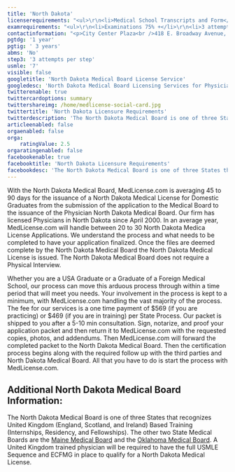 ```yaml
---
title: 'North Dakota'
licenserequirements: "<ul>\r\n<li>Medical School Transcripts and Form</li>\r\n<li>All PGY Training (including UK Training)</li>\r\n<li>Fingerprint Cards/Background Check</li>\r\n<li>All State Medical Licenses (past/present)</li>\r\n<li>2 Physician References</li>\r\n<li>National or State Examination Scores</li>\r\n<li>ECFMG CVS Report or Fifth Pathway (exam chart)</li>\r\n<li>Privilege Verifications (past 3 years)</li>\r\n</ul>"
examrequirements: "<ul>\r\n<li>Examinations 75% +</li>\r\n<li>3 attempt limit Step 3 of the USMLE</li>\r\n<li>7 year limit- USMLE</li>\r\n<li>1 year PGY for USA Grads</li>\r\n<li>3 year PGY for International Grads</li>\r\n<li>No - 10 year rule or SPEX</li>\r\n<li>State Exam Accepted if Pre-1975</li>\r\n</ul>"
contactinformation: "<p>City Center Plaza<br />418 E. Broadway Avenue, Suite 12<br />Bismarck, ND 58501<br />Phone: (701) 328-6500<br />Fax: (701) 328-6505</p>\r\n<p><a href=\"https://www.ndbom.org/\">www.ndbomex.org</a></p>"
pgtdg: '1 year'
pgtig: ' 3 years'
abms: 'No'
step3: '3 attempts per step'
usmle: '7'
visible: false
googletitle: 'North Dakota Medical Board License Service'
googledesc: 'North Dakota Medical Board Licensing Services for Physicians seeking a professional, expedited, easy licensing process with the North Dakota Medical Board'
twitterenable: true
twittercardoptions: summary
twittershareimg: /home/medlicense-social-card.jpg
twittertitle: 'North Dakota Licensure Requirements'
twitterdescription: 'The North Dakota Medical Board is one of three States that recognizes United Kingdom. The average licensure time in North Dakota is 45 to 90 days for Domestic Graduates from the submission of the application to the Medical Board to the issuance of the Physician North Dakota Medical Board.'
articleenabled: false
orgaenabled: false
orga:
    ratingValue: 2.5
orgaratingenabled: false
facebookenable: true
facebooktitle: 'North Dakota Licensure Requirements'
facebookdesc: 'The North Dakota Medical Board is one of three States that recognizes United Kingdom. The average licensure time in North Dakota is 45 to 90 days for Domestic Graduates from the submission of the application to the Medical Board to the issuance of the Physician North Dakota Medical Board.'
---
```


<p>With the North Dakota Medical Board, MedLicense.com is averaging 45 to 90 days for the issuance of a North Dakota Medical License for Domestic Graduates from the submission of the application to the Medical Board to the issuance of the Physician North Dakota Medical Board. Our firm has licensed Physicians in North Dakota since April 2000. In an average year, MedLicense.com will handle between 20 to 30 North Dakota Medica License Applications. We understand the process and what needs to be completed to have your application finalized. Once the files are deemed complete by the North Dakota Medical Board the North Dakota Medical License is issued. The North Dakota Medical Board does not require a Physical Interview.</p>
<p>Whether you are a USA Graduate or a Graduate of a Foreign Medical School, our process can move this arduous process through within a time period that will meet you needs. Your involvement in the process is kept to a minimum, with MedLicense.com handling the vast majority of the process. The fee for our services is a one time payment of $569 (if you are practicing) or $469 (if you are in training) per State Process. Our packet is shipped to you after a 5-10 min consultation. Sign, notarize, and proof your application packet and then return it to MedLicense.com with the requested copies, photos, and addendums. Then MedLicense.com will forward the completed packet to the North Dakota Medical Board. Then the certification process begins along with the required follow up with the third parties and North Dakota Medical Board. All that you have to do is start the process with MedLicense.com.</p>
<h2 id="mcetoc_1ce9etp7f0">Additional North Dakota Medical Board Information:</h2>
<p>The North Dakota Medical Board is one of three States that recognizes United Kingdom (England, Scotland, and Ireland) Based Training (Internships, Residency, and Fellowships). The other two State Medical Boards are the <a href="../../licensure-information/state-licensure-requirements/maine">Maine Medical Board</a> and the <a href="../../licensure-information/state-licensure-requirements/oklahoma">Oklahoma Medical Board</a>. A United Kingdom trained physician will be required to have the full USMLE Sequence and ECFMG in place to qualify for a North Dakota Medical License.</p>